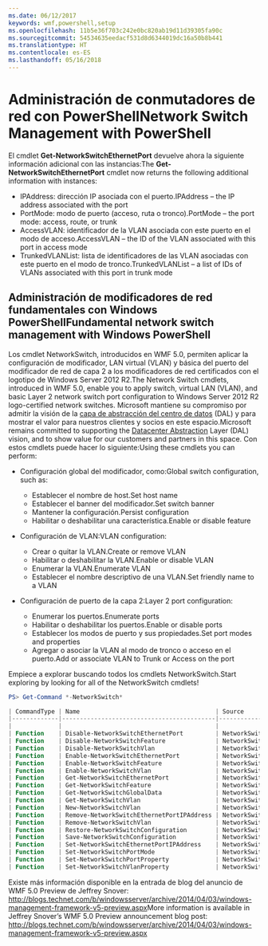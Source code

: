 ```yaml
---
ms.date: 06/12/2017
keywords: wmf,powershell,setup
ms.openlocfilehash: 11b5e36f703c242e0bc820ab19d11d39305fa90c
ms.sourcegitcommit: 54534635eedacf531d8d6344019dc16a50b8b441
ms.translationtype: HT
ms.contentlocale: es-ES
ms.lasthandoff: 05/16/2018
---
```

# <a name="network-switch-management-with-powershell"></a><span data-ttu-id="b319b-102">Administración de conmutadores de red con PowerShell</span><span class="sxs-lookup"><span data-stu-id="b319b-102">Network Switch Management with PowerShell</span></span>

<span data-ttu-id="b319b-103">El cmdlet **Get-NetworkSwitchEthernetPort** devuelve ahora la siguiente información adicional con las instancias:</span><span class="sxs-lookup"><span data-stu-id="b319b-103">The **Get-NetworkSwitchEthernetPort** cmdlet now returns the following additional information with instances:</span></span>

- <span data-ttu-id="b319b-104">IPAddress: dirección IP asociada con el puerto.</span><span class="sxs-lookup"><span data-stu-id="b319b-104">IPAddress – the IP address associated with the port</span></span>
- <span data-ttu-id="b319b-105">PortMode: modo de puerto (acceso, ruta o tronco).</span><span class="sxs-lookup"><span data-stu-id="b319b-105">PortMode – the port mode: access, route, or trunk</span></span>
- <span data-ttu-id="b319b-106">AccessVLAN: identificador de la VLAN asociada con este puerto en el modo de acceso.</span><span class="sxs-lookup"><span data-stu-id="b319b-106">AccessVLAN – the ID of the VLAN associated with this port in access mode</span></span>
- <span data-ttu-id="b319b-107">TrunkedVLANList: lista de identificadores de las VLAN asociadas con este puerto en el modo de tronco.</span><span class="sxs-lookup"><span data-stu-id="b319b-107">TrunkedVLANList – a list of IDs of VLANs associated with this port in trunk mode</span></span>

## <a name="fundamental-network-switch-management-with-windows-powershell"></a><span data-ttu-id="b319b-108">Administración de modificadores de red fundamentales con Windows PowerShell</span><span class="sxs-lookup"><span data-stu-id="b319b-108">Fundamental network switch management with Windows PowerShell</span></span>

<span data-ttu-id="b319b-109">Los cmdlet NetworkSwitch, introducidos en WMF 5.0, permiten aplicar la configuración de modificador, LAN virtual (VLAN) y básica del puerto del modificador de red de capa 2 a los modificadores de red certificados con el logotipo de Windows Server 2012 R2.</span><span class="sxs-lookup"><span data-stu-id="b319b-109">The Network Switch cmdlets, introduced in WMF 5.0, enable you to apply switch, virtual LAN (VLAN), and basic Layer 2 network switch port configuration to Windows Server 2012 R2 logo-certified network switches.</span></span> <span data-ttu-id="b319b-110">Microsoft mantiene su compromiso por admitir la visión de la [capa de abstracción del centro de datos](http://technet.microsoft.com/cloud/dal.aspx) (DAL) y para mostrar el valor para nuestros clientes y socios en este espacio.</span><span class="sxs-lookup"><span data-stu-id="b319b-110">Microsoft remains committed to supporting the [Datacenter Abstraction](http://technet.microsoft.com/cloud/dal.aspx) Layer (DAL) vision, and to show value for our customers and partners in this space.</span></span> <span data-ttu-id="b319b-111">Con estos cmdlets puede hacer lo siguiente:</span><span class="sxs-lookup"><span data-stu-id="b319b-111">Using these cmdlets you can perform:</span></span>

- <span data-ttu-id="b319b-112">Configuración global del modificador, como:</span><span class="sxs-lookup"><span data-stu-id="b319b-112">Global switch configuration, such as:</span></span>
    - <span data-ttu-id="b319b-113">Establecer el nombre de host.</span><span class="sxs-lookup"><span data-stu-id="b319b-113">Set host name</span></span>
    - <span data-ttu-id="b319b-114">Establecer el banner del modificador.</span><span class="sxs-lookup"><span data-stu-id="b319b-114">Set switch banner</span></span>
    - <span data-ttu-id="b319b-115">Mantener la configuración.</span><span class="sxs-lookup"><span data-stu-id="b319b-115">Persist configuration</span></span>
    - <span data-ttu-id="b319b-116">Habilitar o deshabilitar una característica.</span><span class="sxs-lookup"><span data-stu-id="b319b-116">Enable or disable feature</span></span>

- <span data-ttu-id="b319b-117">Configuración de VLAN:</span><span class="sxs-lookup"><span data-stu-id="b319b-117">VLAN configuration:</span></span>
    - <span data-ttu-id="b319b-118">Crear o quitar la VLAN.</span><span class="sxs-lookup"><span data-stu-id="b319b-118">Create or remove VLAN</span></span>
    - <span data-ttu-id="b319b-119">Habilitar o deshabilitar la VLAN.</span><span class="sxs-lookup"><span data-stu-id="b319b-119">Enable or disable VLAN</span></span>
    - <span data-ttu-id="b319b-120">Enumerar la VLAN.</span><span class="sxs-lookup"><span data-stu-id="b319b-120">Enumerate VLAN</span></span>
    - <span data-ttu-id="b319b-121">Establecer el nombre descriptivo de una VLAN.</span><span class="sxs-lookup"><span data-stu-id="b319b-121">Set friendly name to a VLAN</span></span>

- <span data-ttu-id="b319b-122">Configuración de puerto de la capa 2:</span><span class="sxs-lookup"><span data-stu-id="b319b-122">Layer 2 port configuration:</span></span>
    - <span data-ttu-id="b319b-123">Enumerar los puertos.</span><span class="sxs-lookup"><span data-stu-id="b319b-123">Enumerate ports</span></span>
    - <span data-ttu-id="b319b-124">Habilitar o deshabilitar los puertos.</span><span class="sxs-lookup"><span data-stu-id="b319b-124">Enable or disable ports</span></span>
    - <span data-ttu-id="b319b-125">Establecer los modos de puerto y sus propiedades.</span><span class="sxs-lookup"><span data-stu-id="b319b-125">Set port modes and properties</span></span>
    - <span data-ttu-id="b319b-126">Agregar o asociar la VLAN al modo de tronco o acceso en el puerto.</span><span class="sxs-lookup"><span data-stu-id="b319b-126">Add or associate VLAN to Trunk or Access on the port</span></span>

<span data-ttu-id="b319b-127">Empiece a explorar buscando todos los cmdlets NetworkSwitch.</span><span class="sxs-lookup"><span data-stu-id="b319b-127">Start exploring by looking for all of the NetworkSwitch cmdlets!</span></span>

```powershell
PS> Get-Command *-NetworkSwitch*

| CommandType | Name                                      | Source        |
|-------------|-------------------------------------------|---------------|
|             |                                           |               |
| Function    | Disable-NetworkSwitchEthernetPort         | NetworkSwitch |
| Function    | Disable-NetworkSwitchFeature              | NetworkSwitch |
| Function    | Disable-NetworkSwitchVlan                 | NetworkSwitch |
| Function    | Enable-NetworkSwitchEthernetPort          | NetworkSwitch |
| Function    | Enable-NetworkSwitchFeature               | NetworkSwitch |
| Function    | Enable-NetworkSwitchVlan                  | NetworkSwitch |
| Function    | Get-NetworkSwitchEthernetPort             | NetworkSwitch |
| Function    | Get-NetworkSwitchFeature                  | NetworkSwitch |
| Function    | Get-NetworkSwitchGlobalData               | NetworkSwitch |
| Function    | Get-NetworkSwitchVlan                     | NetworkSwitch |
| Function    | New-NetworkSwitchVlan                     | NetworkSwitch |
| Function    | Remove-NetworkSwitchEthernetPortIPAddress | NetworkSwitch |
| Function    | Remove-NetworkSwitchVlan                  | NetworkSwitch |
| Function    | Restore-NetworkSwitchConfiguration        | NetworkSwitch |
| Function    | Save-NetworkSwitchConfiguration           | NetworkSwitch |
| Function    | Set-NetworkSwitchEthernetPortIPAddress    | NetworkSwitch |
| Function    | Set-NetworkSwitchPortMode                 | NetworkSwitch |
| Function    | Set-NetworkSwitchPortProperty             | NetworkSwitch |
| Function    | Set-NetworkSwitchVlanProperty             | NetworkSwitch |
```

<span data-ttu-id="b319b-128">Existe más información disponible en la entrada de blog del anuncio de WMF 5.0 Preview de Jeffrey Snover: <http://blogs.technet.com/b/windowsserver/archive/2014/04/03/windows-management-framework-v5-preview.aspx></span><span class="sxs-lookup"><span data-stu-id="b319b-128">More information is available in Jeffrey Snover’s WMF 5.0 Preview announcement blog post: <http://blogs.technet.com/b/windowsserver/archive/2014/04/03/windows-management-framework-v5-preview.aspx></span></span>
